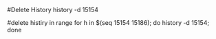 #Delete History
history -d 15154

#delete histiry in range
for h in $(seq 15154 15186); do history -d 15154; done
